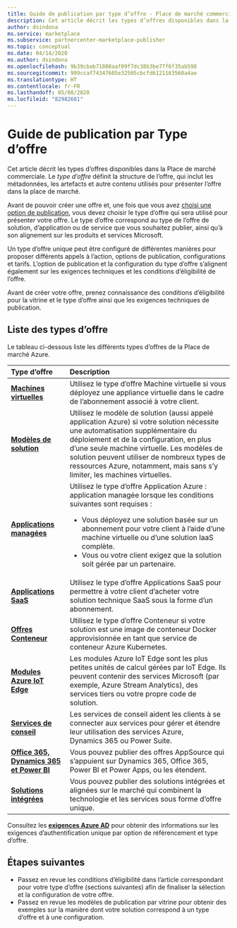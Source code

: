 ```yaml
---
title: Guide de publication par type d’offre - Place de marché commerciale Microsoft
description: Cet article décrit les types d’offres disponibles dans la Place de marché commerciale Microsoft.
author: dsindona
ms.service: marketplace
ms.subservice: partnercenter-marketplace-publisher
ms.topic: conceptual
ms.date: 04/14/2020
ms.author: dsindona
ms.openlocfilehash: 9b39cbab71808aaf09f7dc38b3be77f6f35ab598
ms.sourcegitcommit: 999ccaf74347605e32505cbcfd6121163560a4ae
ms.translationtype: HT
ms.contentlocale: fr-FR
ms.lasthandoff: 05/08/2020
ms.locfileid: "82982681"
---
```

# <a name="publishing-guide-by-offer-type"></a>Guide de publication par Type d’offre

Cet article décrit les types d’offres disponibles dans la Place de marché commerciale. Le *type d’offre* définit la structure de l’offre, qui inclut les métadonnées, les artefacts et autre contenu utilisés pour présenter l’offre dans la place de marché.

Avant de pouvoir créer une offre et, une fois que vous avez [choisi une option de publication](https://docs.microsoft.com/azure/marketplace/determine-your-listing-type), vous devez choisir le type d’offre qui sera utilisé pour présenter votre offre. Le type d’offre correspond au type de l’offre de solution, d’application ou de service que vous souhaitez publier, ainsi qu’à son alignement sur les produits et services Microsoft.

Un type d’offre unique peut être configuré de différentes manières pour proposer différents appels à l’action, options de publication, configurations et tarifs. L’option de publication et la configuration du type d’offre s’alignent également sur les exigences techniques et les conditions d’éligibilité de l’offre.

Avant de créer votre offre, prenez connaissance des conditions d’éligibilité pour la vitrine et le type d’offre ainsi que les exigences techniques de publication.

## <a name="list-of-offer-types"></a>Liste des types d’offre

Le tableau ci-dessous liste les différents types d’offres de la Place de marché Azure.

| **Type d’offre**    | **Description**  |
| :------------------- | :-------------------|
| [**Machines virtuelles**](./marketplace-virtual-machines.md) | Utilisez le type d’offre Machine virtuelle si vous déployez une appliance virtuelle dans le cadre de l’abonnement associé à votre client. |
| [**Modèles de solution**](./marketplace-solution-templates.md) | Utilisez le modèle de solution (aussi appelé application Azure) si votre solution nécessite une automatisation supplémentaire du déploiement et de la configuration, en plus d’une seule machine virtuelle. Les modèles de solution peuvent utiliser de nombreux types de ressources Azure, notamment, mais sans s’y limiter, les machines virtuelles.  |
| [**Applications managées**](./marketplace-managed-apps.md) | Utilisez le type d’offre Application Azure : application managée lorsque les conditions suivantes sont requises : <br> <ul> <li> Vous déployez une solution basée sur un abonnement pour votre client à l’aide d’une machine virtuelle ou d’une solution IaaS complète. </li> <li>Vous ou votre client exigez que la solution soit gérée par un partenaire. </li> <ul> |
| [**Applications SaaS**](./partner-center-portal/create-new-saas-offer.md) | Utilisez le type d’offre Applications SaaS pour permettre à votre client d’acheter votre solution technique SaaS sous la forme d’un abonnement. |
| [**Offres Conteneur**](./marketplace-containers.md) | Utilisez le type d’offre Conteneur si votre solution est une image de conteneur Docker approvisionnée en tant que service de conteneur Azure Kubernetes. |
| [**Modules Azure IoT Edge**](./iot-edge-module.md) | Les modules Azure IoT Edge sont les plus petites unités de calcul gérées par IoT Edge. Ils peuvent contenir des services Microsoft (par exemple, Azure Stream Analytics), des services tiers ou votre propre code de solution. |
| [**Services de conseil**](./consulting-services.md) | Les services de conseil aident les clients à se connecter aux services pour gérer et étendre leur utilisation des services Azure, Dynamics 365 ou Power Suite.|
| [**Office 365, Dynamics 365 et Power BI**](./appsource-offer-publishing-guide.md) | Vous pouvez publier des offres AppSource qui s’appuient sur Dynamics 365, Office 365, Power BI et Power Apps, ou les étendent.|
| [**Solutions intégrées**](./integrated-solutions-for-publishers.md) | Vous pouvez publier des solutions intégrées et alignées sur le marché qui combinent la technologie et les services sous forme d’offre unique.|

Consultez les [**exigences Azure AD**](./enable-appsource-marketplace-using-azure-ad.md) pour obtenir des informations sur les exigences d’authentification unique par option de référencement et type d’offre.

## <a name="next-steps"></a>Étapes suivantes

- Passez en revue les conditions d’éligibilité dans l’article correspondant pour votre type d’offre (sections suivantes) afin de finaliser la sélection et la configuration de votre offre.
- Passez en revue les modèles de publication par vitrine pour obtenir des exemples sur la manière dont votre solution correspond à un type d’offre et à une configuration.
